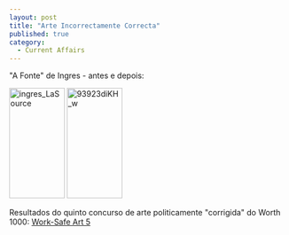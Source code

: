```yaml
---
layout: post
title: "Arte Incorrectamente Correcta"
published: true
category:
  - Current Affairs
---
```

<p>"A Fonte" de Ingres - antes e depois:</p>
<a href="http://olifante.blogs.com/covil/images/ingres_LaSource.html" onclick="window.open('http://www.wmich.edu/~emrl/vt/paint19g_big.htm','popup','width=570,height=1138,scrollbars=no,resizable=no,toolbar=no,directories=no,location=no,menubar=no,status=no,left=0,top=0'); return false">
<img alt="ingres_LaSource" src="http://olifante.blogs.com/covil/images/ingres_LaSource-thumb.jpg" width="100" height="199" border="0" /></a> <a href="http://olifante.blogs.com/covil/images/93923diKH_w1.html" onclick="window.open('http://www.worth1000.com/view.asp?entry=114775&display=photoshop','popup','directories=no,menubar=no,status=no,left=0,top=0'); return false"><img alt="93923diKH_w" src="http://olifante.blogs.com/covil/images/93923diKH_w-thumb.jpg" width="100" height="199" border="0" /></a>
<p>Resultados do quinto concurso de arte politicamente "corrigida" do Worth 1000: <a href="http://www.worth1000.com/cache/gallery/contestcache.asp?contest_id=2872&display=photoshop">Work-Safe Art 5</a></p>

